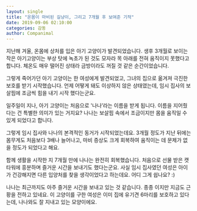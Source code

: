 ```yaml
---
layout: single
title: "온몸이 마비된 길냥이, 그리고 7개월 후 보여준 기적"
date: 2019-09-06 02:10:00
categories: 감동
author: Companimal
---
```


지난해 겨울, 온몸에 상처를 입은 아기 고양이가 발견되었습니다. 생후 3개월로 보이는 작은 아기고양이는 부상 탓에 녹초가 된 것도 모자라 목 아래를 전혀 움직이지 못했다고 합니다. 체온도 매우 떨어진 상태라 금방이라도 꺼질 것 같은 순간이었습니다.

그렇게 죽어가던 아기 고양이는 한 여성에게 발견되었고, 그녀의 집으로 옮겨져 극진한 보호를 받기 시작했습니다. 언제 어떻게 돼도 이상하지 않은 상태였는데, 임시 집사의 보살핌에 조금씩 힘을 내기 시작 했다는군요.

일주일이 지나, 아기 고양이는 처음으로 '나나’라는 이름을 받게 됩니다. 이름을 지어줬다는 건 특별한 의미가 있는 거지요? 나나는 보살핌 속에서 조금이지만 몸을 움직일 수 있게 되었다고 합니다.

그렇게 임시 집사와 나나의 본격적인 동거가 시작되었는데요. 3개월 정도가 지난 뒤에는 몸무게도 처음보다 3배나 늘어나고, 마비 증상도 크게 회복하여 움직이는 데 문제가 없을 정도가 되었다고 해요.

함께 생활을 시작한 지 7개월 만에 나나는 완전히 회복했습니다. 처음으로 선물 받은 캣타워에 흥분하며 즐거운 시간을 보내기도 했다는군요. 사실 임시 집사였던 여성은 아이가 건강해지면 다른 입양처를 찾을 생각이었다고 하는데요. 어디 그게 쉽나요? :)

나나는 최근까지도 아주 즐거운 시간을 보내고 있는 것 같습니다. 종종 이지만 지금도 근황을 전하고 있네요. 이 고양이를 구한 여성은 이미 집에 유기견 6마리를 보호하고 있다는데, 나나와도 잘 지내고 있는 모양이에요.
